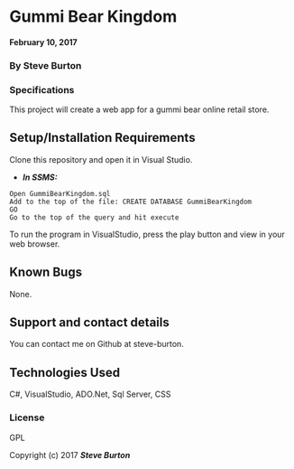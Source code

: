 ﻿# Gummi Bear Kingdom

#### February 10, 2017

### By **Steve Burton**

### Specifications
This project will create a web app for a gummi bear online retail store.


## Setup/Installation Requirements

Clone this repository and open it in Visual Studio.
* _**In SSMS:**_
```
Open GummiBearKingdom.sql
Add to the top of the file: CREATE DATABASE GummiBearKingdom 
GO
Go to the top of the query and hit execute
```
To run the program in VisualStudio, press the play button and view in your web browser.

## Known Bugs

None.

## Support and contact details

You can contact me on Github at steve-burton.

## Technologies Used

C#, VisualStudio, ADO.Net, Sql Server, CSS

### License

GPL

Copyright (c) 2017 **_Steve Burton_**